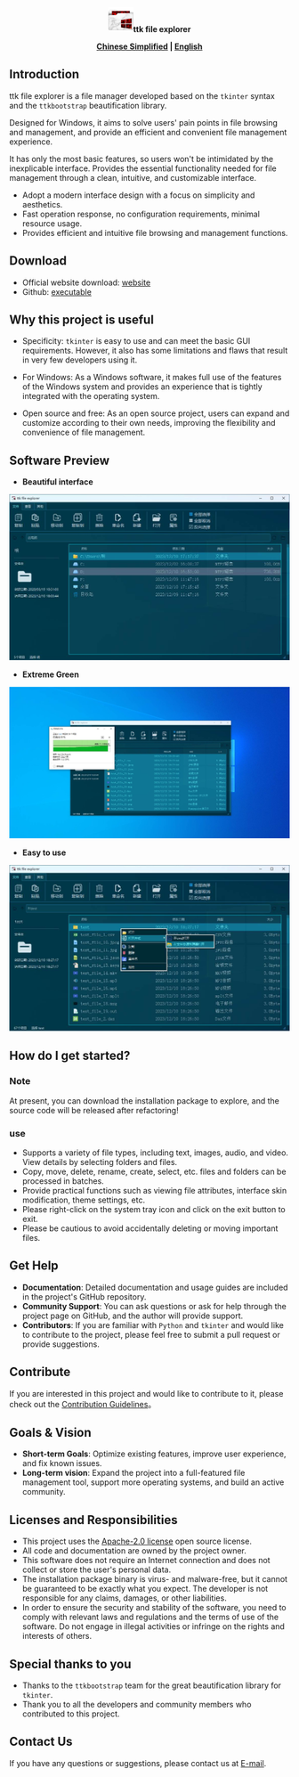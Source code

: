 <p align="center"> <img src="images/icon.png" height=45><strong>ttk file explorer</strong> </p>
<div align="center"><b><a href="README.md">Chinese Simplified</a> | <a href="README_EN.md">English</a></b></div>

## Introduction 

ttk file explorer is a file manager developed based on the `tkinter` syntax and the `ttkbootstrap` beautification library.

Designed for Windows, it aims to solve users' pain points in file browsing and management, and provide an efficient and convenient file management experience.

It has only the most basic features, so users won't be intimidated by the inexplicable interface. Provides the essential functionality needed for file management through a clean, intuitive, and customizable interface. 
* Adopt a modern interface design with a focus on simplicity and aesthetics.
* Fast operation response, no configuration requirements, minimal resource usage.
* Provides efficient and intuitive file browsing and management functions.

 ## Download

* Official website download: [website](https://pyheight.github.io/ttk-file-explorer/)
* Github: [executable](https://github.com/pyheight/ttk-file-explorer/tree/main/executable)

 ## Why this project is useful

* Specificity: `tkinter` is easy to use and can meet the basic GUI requirements. However, it also has some limitations and flaws that result in very few developers using it.

* For Windows: As a Windows software, it makes full use of the features of the Windows system and provides an experience that is tightly integrated with the operating system.

* Open source and free: As an open source project, users can expand and customize according to their own needs, improving the flexibility and convenience of file management.
  
## Software Preview

* **Beautiful interface**

![](./images/0.3-BETA/main.png)

* **Extreme Green**

![](./images//0.3-BETA/del.png)

* **Easy to use**

![](./images/0.3-BETA/menu_in.png)

## How do I get started?

### Note 

At present, you can download the installation package to explore, and the source code will be released after refactoring! 

### use

* Supports a variety of file types, including text, images, audio, and video. View details by selecting folders and files.
* Copy, move, delete, rename, create, select, etc. files and folders can be processed in batches.
* Provide practical functions such as viewing file attributes, interface skin modification, theme settings, etc.
* Please right-click on the system tray icon and click on the exit button to exit.
* Please be cautious to avoid accidentally deleting or moving important files.

## Get Help 

* **Documentation**: Detailed documentation and usage guides are included in the project's GitHub repository. 
* **Community Support**: You can ask questions or ask for help through the project page on GitHub, and the author will provide support. 
* **Contributors**: If you are familiar with `Python` and `tkinter` and would like to contribute to the project, please feel free to submit a pull request or provide suggestions.

## Contribute

If you are interested in this project and would like to contribute to it, please check out the [Contribution Guidelines](CONTRIBUTING.md)。 

## Goals & Vision
* **Short-term Goals**: Optimize existing features, improve user experience, and fix known issues. 
* **Long-term vision**: Expand the project into a full-featured file management tool, support more operating systems, and build an active community. 

## Licenses and Responsibilities

* This project uses the [Apache-2.0 license](LICENSE) open source license.
* All code and documentation are owned by the project owner. 
* This software does not require an Internet connection and does not collect or store the user's personal data.
* The installation package binary is virus- and malware-free, but it cannot be guaranteed to be exactly what you expect. The developer is not responsible for any claims, damages, or other liabilities.
* In order to ensure the security and stability of the software, you need to comply with relevant laws and regulations and the terms of use of the software. Do not engage in illegal activities or infringe on the rights and interests of others.

## Special thanks to you

* Thanks to the `ttkbootstrap` team for the great beautification library for `tkinter`.
* Thank you to all the developers and community members who contributed to this project.

## Contact Us
If you have any questions or suggestions, please contact us at [E-mail](mailto:276581780@qq.com).
